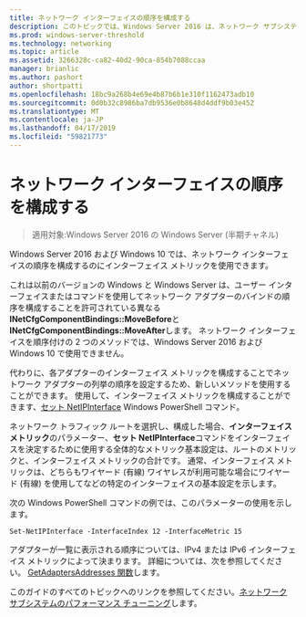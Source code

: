 ```yaml
---
title: ネットワーク インターフェイスの順序を構成する
description: このトピックでは、Windows Server 2016 は、ネットワーク サブシステムのパフォーマンス チューニング ガイドの一部です。
ms.prod: windows-server-threshold
ms.technology: networking
ms.topic: article
ms.assetid: 3266328c-ca82-40d2-90ca-854b7088ccaa
manager: brianlic
ms.author: pashort
author: shortpatti
ms.openlocfilehash: 18bc9a268b4e69e4b87b6b1e310f1162473adb10
ms.sourcegitcommit: 0d0b32c8986ba7db9536e0b8648d4ddf9b03e452
ms.translationtype: MT
ms.contentlocale: ja-JP
ms.lasthandoff: 04/17/2019
ms.locfileid: "59821773"
---
```

# <a name="configure-the-order-of-network-interfaces"></a>ネットワーク インターフェイスの順序を構成する

>適用対象:Windows Server 2016 の Windows Server (半期チャネル)

Windows Server 2016 および Windows 10 では、ネットワーク インターフェイスの順序を構成するのにインターフェイス メトリックを使用できます。

これは以前のバージョンの Windows と Windows Server は、ユーザー インターフェイスまたはコマンドを使用してネットワーク アダプターのバインドの順序を構成することを許可されている異なる**INetCfgComponentBindings::MoveBefore**と**INetCfgComponentBindings::MoveAfter**します。 ネットワーク インターフェイスを順序付けの 2 つのメソッドでは、Windows Server 2016 および Windows 10 で使用できません。

代わりに、各アダプターのインターフェイス メトリックを構成することでネットワーク アダプターの列挙の順序を設定するため、新しいメソッドを使用することができます。 使用して、インターフェイス メトリックを構成することができます、[セット NetIPInterface](https://docs.microsoft.com/powershell/module/nettcpip/set-netipinterface) Windows PowerShell コマンド。

ネットワーク トラフィック ルートを選択し、構成した場合、**インターフェイス メトリック**のパラメーター、**セット NetIPInterface**コマンドをインターフェイスを決定するために使用する全体的なメトリック基本設定は、ルートのメトリックと、インターフェイス メトリックの合計です。 通常、インターフェイス メトリックは、どちらもワイヤード (有線) ワイヤレスが利用可能な場合にワイヤード (有線) を使用してなどの特定のインターフェイスの基本設定を示します。

次の Windows PowerShell コマンドの例では、このパラメーターの使用を示します。

    Set-NetIPInterface -InterfaceIndex 12 -InterfaceMetric 15

アダプターが一覧に表示される順序については、IPv4 または IPv6 インターフェイス メトリックによって決まります。  詳細については、次を参照してください。 [GetAdaptersAddresses 関数](https://msdn.microsoft.com/library/windows/desktop/aa365915%28v=vs.85%29.aspx?f=255&MSPPError=-2147217396)します。

このガイドのすべてのトピックへのリンクを参照してください。[ネットワーク サブシステムのパフォーマンス チューニング](net-sub-performance-top.md)します。
